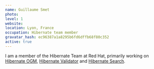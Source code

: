 ```yaml
---
name: Guillaume Smet
photo:
level: 1
website:
location: Lyon, France
occupation: Hibernate team member
gravatar_hash: ec96387a1a8295b6fd6dffb68f80c352
active: true
---
```

I am a member of the Hibernate Team at Red Hat, primarily working on
[Hibernate OGM](http://hibernate.org/ogm/),
[Hibernate Validator](http://hibernate.org/validator/) and
[Hibernate Search](http://hibernate.org/search/).
